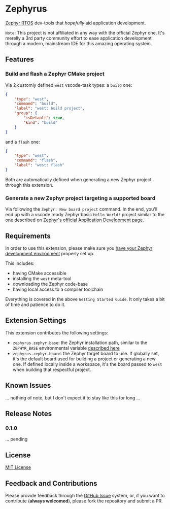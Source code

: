 # Zephyrus

[Zephyr RTOS](https://www.zephyrproject.org/) dev-tools that _hopefully_ aid application development.

`Note`: This project is not affiliated in any way with the official Zephyr one. It's merelly a 3rd party community effort to ease application development through a modern, mainstream IDE for this amazing operating system.

## Features
### Build and flash a Zephyr CMake project
Via 2 customly defined `west` vscode-task types: a `build` one: 
```json
{
    "type": "west",
    "command": "build",
    "label": "west: build project",
    "group": {
        "isDefault": true,
        "kind": "build"
    }
}
```
and a `flash` one:
```json
{
    "type": "west",
    "command": "flash",
    "label": "west: flash"
}
```
Both are automatically defined when generating a new Zephyr project through this extension.

### Generate a new Zephyr project targeting a supported board
Via following the `Zephyr: New board project` command. In the end, you'll end up with a vscode ready Zephyr basic `Hello World!` project similar to the one described on [Zephyr's official Application Development page](https://docs.zephyrproject.org/2.4.0/application/index.html).

## Requirements
In order to use this extension, please make sure you [have your Zephyr development environment](https://docs.zephyrproject.org/2.4.0/getting_started/index.html) properly set up.

This includes:
* having CMake accessible
* installing the `west` meta-tool
* downloading the Zephyr code-base
* having local access to a compiler toolchain

Everything is covered in the above `Getting Started Guide`. It only takes a bit of time and patience to do it.

## Extension Settings

This extension contributes the following settings:

* `zephyrus.zephyr.base`: the Zephyr installation path, similar to the `ZEPHYR_BASE` environmental variable [described here](https://docs.zephyrproject.org/2.4.0/application/index.html#important-build-system-variables)
* `zephyrus.zephyr.board`: the Zephyr target board to use. If globally set, it's the default board used for building a project or generating a new one. If defined locally inside a workspace, it's the board passed to `west` when building that respectful project.

## Known Issues

... nothing of note, but I don't expect it to stay like this for long ...

## Release Notes

### 0.1.0

... pending

## License
[MIT License](LICENSE)

## Feedback and Contributions
Please provide feedback through the [GitHub Issue](https://github.com/tuScale/vscode-zephyrus/issues) system, or, if you want to contribute (**always welcomed**), please fork the repository and submit a PR.